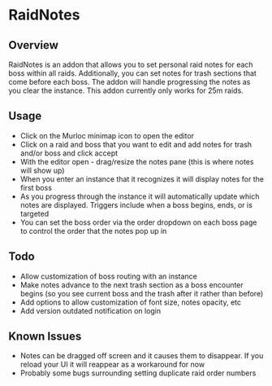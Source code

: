 # RaidNotes

## Overview

RaidNotes is an addon that allows you to set personal raid notes for each boss within all raids. Additionally, you can set notes for trash sections that come before each boss. The addon will handle progressing the notes as you clear the instance. This addon currently only works for 25m raids.

## Usage

* Click on the Murloc minimap icon to open the editor
* Click on a raid and boss that you want to edit and add notes for trash and/or boss and click accept
* With the editor open - drag/resize the notes pane (this is where notes will show up)
* When you enter an instance that it recognizes it will display notes for the first boss
* As you progress through the instance it will automatically update which notes are displayed. Triggers include when a boss begins, ends, or is targeted
* You can set the boss order via the order dropdown on each boss page to control the order that the notes pop up in

## Todo

* Allow customization of boss routing with an instance
* Make notes advance to the next trash section as a boss encounter begins (so you see current boss and the trash after it rather than before)
* Add options to allow customization of font size, notes opacity, etc
* Add version outdated notification on login

## Known Issues

* Notes can be dragged off screen and it causes them to disappear. If you reload your UI it will reappear as a workaround for now
* Probably some bugs surrounding setting duplicate raid order numbers
